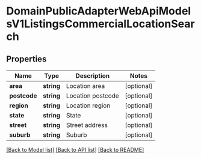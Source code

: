 # DomainPublicAdapterWebApiModelsV1ListingsCommercialLocationSearch

## Properties
Name | Type | Description | Notes
------------ | ------------- | ------------- | -------------
**area** | **string** | Location area | [optional] 
**postcode** | **string** | Location postcode | [optional] 
**region** | **string** | Location region | [optional] 
**state** | **string** | State | [optional] 
**street** | **string** | Street address | [optional] 
**suburb** | **string** | Suburb | [optional] 

[[Back to Model list]](../../README.md#documentation-for-models) [[Back to API list]](../../README.md#documentation-for-api-endpoints) [[Back to README]](../../README.md)

